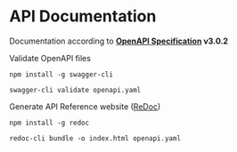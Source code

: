 # API Documentation

Documentation according to **[OpenAPI Specification](https://github.com/OAI/OpenAPI-Specification) v3.0.2**

Validate OpenAPI files

    npm install -g swagger-cli

    swagger-cli validate openapi.yaml

Generate API Reference website ([ReDoc](https://github.com/Rebilly/ReDoc))

    npm install -g redoc

    redoc-cli bundle -o index.html openapi.yaml